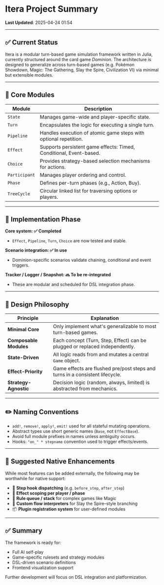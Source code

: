 # Itera Project Summary

**Last Updated**: 2025-04-24 01:54

---

## ✅ Current Status

Itera is a modular turn-based game simulation framework written in Julia, currently structured around the card game *Dominion*. The architecture is designed to generalize across turn-based games (e.g. Pokémon Showdown, Magic: The Gathering, Slay the Spire, Civilization VI) via minimal but extensible modules.

---

## 🧩 Core Modules

| Module      | Description                                                                 |
|-------------|-----------------------------------------------------------------------------|
| `State`     | Manages game-wide and player-specific state.                                |
| `Turn`      | Encapsulates the logic for executing a single turn.                         |
| `Pipeline`  | Handles execution of atomic game steps with optional repetition.            |
| `Effect`    | Supports persistent game effects: Timed, Conditional, Event-based.          |
| `Choice`    | Provides strategy-based selection mechanisms for actions.                   |
| `Participant` | Manages player ordering and control.                                      |
| `Phase`     | Defines per-turn phases (e.g., Action, Buy).                                |
| `TreeCycle` | Circular linked list for traversing options or players.                     |

---

## 🚧 Implementation Phase

**Core system: ✅ Completed**
- `Effect`, `Pipeline`, `Turn`, `Choice` are now tested and stable.

**Scenario integration: ✅ In use**
- Dominion-specific scenarios validate chaining, conditional and event triggers.

**Tracker / Logger / Snapshot: 🔜 To be re-integrated**
- These are modular and scheduled for DSL integration phase.

---

## 🧠 Design Philosophy

| Principle              | Explanation                                                                 |
|------------------------|-----------------------------------------------------------------------------|
| **Minimal Core**       | Only implement what's generalizable to most turn-based games.              |
| **Composable Modules** | Each concept (Turn, Step, Effect) can be plugged or replaced independently.|
| **State-Driven**       | All logic reads from and mutates a central `Game` object.                   |
| **Effect-Priority**    | Game effects are flushed pre/post steps and turns in a consistent lifecycle.|
| **Strategy-Agnostic**  | Decision logic (random, always, limited) is abstracted from mechanics.      |

---

## ✏️ Naming Conventions

- `add!`, `remove!`, `apply!`, `emit!` used for all stateful mutating operations.
- Abstract types use short generic names (`Base`, not `EffectBase`).
- Avoid full module prefixes in names unless ambiguity occurs.
- Hooks: `"on_" * stepname` convention used to trigger effects/events.

---

## 🔄 Suggested Native Enhancements

While most features can be added externally, the following may be worthwhile for native support:

- 🔁 **Step hook dispatching** (e.g. `before_step`, `after_step`)  
- 🧠 **Effect scoping per player / phase**  
- 🔀 **Rule queue / stack** for complex games like Magic  
- 🧩 **Custom flow interpreters** for Slay the Spire–style branching  
- 📦 **Plugin registration system** for user-defined modules  

---

## ✅ Summary

The framework is ready for:
- Full AI self-play
- Game-specific rulesets and strategy modules
- DSL-driven scenario definitions
- Frontend visualization support

Further development will focus on DSL integration and platformization.